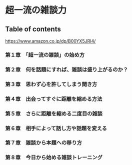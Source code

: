 # 超一流の雑談力
## Table of contents
<https://www.amazon.co.jp/dp/B00YX5JRI4/>

### 第１章　「超一流の雑談」の始め方
### 第２章　何を話題にすれば、雑談は盛り上がるのか？
### 第３章　思わず心を許してしまう聞き方
### 第４章　出会ってすぐに距離を縮める方法
### 第５章　さらに距離を縮める二度目の雑談
### 第６章　相手によって話し方や話題を変える
### 第７章　雑談から本題への移り方
### 第８章　今日から始める雑談トレーニング



